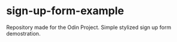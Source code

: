 # sign-up-form-example
Repository made for the Odin Project. Simple stylized sign up form demostration.
